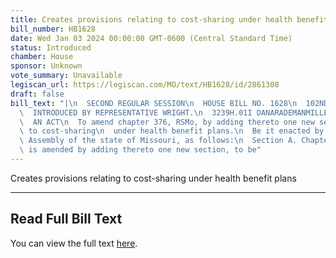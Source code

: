```yaml
---
title: Creates provisions relating to cost-sharing under health benefit plans
bill_number: HB1628
date: Wed Jan 03 2024 00:00:00 GMT-0600 (Central Standard Time)
status: Introduced
chamber: House
sponsor: Unknown
vote_summary: Unavailable
legiscan_url: https://legiscan.com/MO/text/HB1628/id/2861308
draft: false
bill_text: "|\n  SECOND REGULAR SESSION\n  HOUSE BILL NO. 1628\n  102ND GENERAL ASSEMBLY\n\
  \  INTRODUCED BY REPRESENTATIVE WRIGHT.\n  3239H.01I DANARADEMANMILLER,ChiefClerk\n\
  \  AN ACT\n  To amend chapter 376, RSMo, by adding thereto one new section relating\
  \ to cost-sharing\n  under health benefit plans.\n  Be it enacted by the General\
  \ Assembly of the state of Missouri, as follows:\n  Section A. Chapter 376, RSMo,\
  \ is amended by adding thereto one new section, to be"
---
```

Creates provisions relating to cost-sharing under health benefit plans

---

## Read Full Bill Text

You can view the full text [here](https://legiscan.com/MO/text/HB1628/id/2861308).
